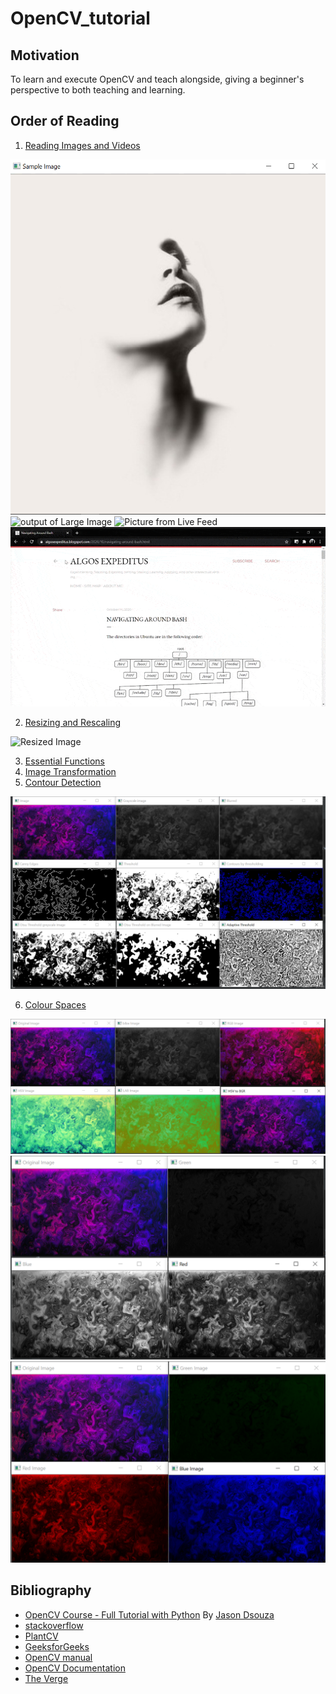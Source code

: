 # OpenCV_tutorial

## Motivation
To learn and execute OpenCV and teach alongside, giving a beginner's perspective to both teaching and learning. 

## Order of Reading
1. [Reading Images and Videos](https://github.com/saatweek/OpenCV_tutorial/blob/main/Reading%20images%20and%20videos.py)

![sample_image1](https://github.com/saatweek/OpenCV_tutorial/blob/main/Output%20Images/pic1_output.png)
![output of Large Image](https://github.com/saatweek/OpenCV_tutorial/blob/main/Output%20Images/large_image_output.png)
![Picture from Live Feed](https://github.com/saatweek/OpenCV_tutorial/blob/main/Output%20Images/ezgif.com-gif-maker.gif)
![Sample Video](https://github.com/saatweek/OpenCV_tutorial/blob/main/Output%20Images/sample_video.gif)
<br>

2. [Resizing and Rescaling](https://github.com/saatweek/OpenCV_tutorial/blob/main/Resizing%20and%20Rescaling.py)

![Resized Image](https://github.com/saatweek/OpenCV_tutorial/blob/main/Output%20Images/resized%20Image.png)


3. [Essential Functions](https://github.com/saatweek/OpenCV_tutorial/blob/main/basic%20functions.py)
4. [Image Transformation](https://github.com/saatweek/OpenCV_tutorial/blob/main/Image%20Transformation.py)
5. [Contour Detection](https://github.com/saatweek/OpenCV_tutorial/blob/main/Contour%20Detection.py)

![edges](https://github.com/saatweek/OpenCV_tutorial/blob/main/Output%20Images/edges.png)

6. [Colour Spaces](https://github.com/saatweek/OpenCV_tutorial/blob/main/Color%20Spaces.py)

![Image Conversion](https://github.com/saatweek/OpenCV_tutorial/blob/main/Output%20Images/Image%20Conversions.png)
![BGR Intensities](https://github.com/saatweek/OpenCV_tutorial/blob/main/Output%20Images/bgr%20intensities.png)
![BGR Images](https://github.com/saatweek/OpenCV_tutorial/blob/main/Output%20Images/bgr%20components.png)

## Bibliography
- [OpenCV Course - Full Tutorial with Python](https://youtu.be/oXlwWbU8l2o) By [Jason Dsouza](https://www.youtube.com/jasmcaus)
- [stackoverflow](https://stackoverflow.com/)
- [PlantCV](plantcv.readthedocs.io)
- [GeeksforGeeks](www.geeksforgeeks.org)
- [OpenCV manual](http://man.hubwiz.com/manual/OpenCV)
- [OpenCV Documentation](docs.opencv.org)
- [The Verge](https://www.theverge.com/pages/wallpapers)
